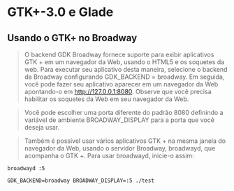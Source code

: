 # GTK+-3.0 e Glade

## Usando o GTK+ no Broadway

> O backend GDK Broadway fornece suporte para exibir aplicativos GTK + em um navegador da Web, usando o HTML5 e os soquetes da web. Para executar seu aplicativo desta maneira, selecione o backend da Broadway configurando GDK_BACKEND = broadway. Em seguida, você pode fazer seu aplicativo aparecer em um navegador da Web apontando-o em http://127.0.0.1:8080. Observe que você precisa habilitar os soquetes da Web em seu navegador da Web.

> Você pode escolher uma porta diferente do padrão 8080 definindo a variável de ambiente BROADWAY_DISPLAY para a porta que você deseja usar.

> Também é possível usar vários aplicativos GTK + na mesma janela do navegador da Web, usando o servidor Broadway, broadwayd, que acompanha o GTK +. Para usar broadwayd, inicie-o assim:

`broadwayd :5`

`GDK_BACKEND=broadway BROADWAY_DISPLAY=:5 ./test`
